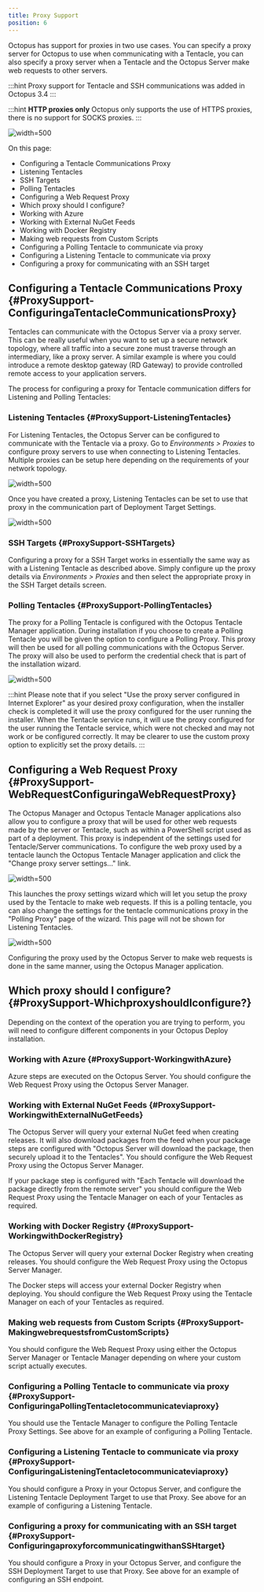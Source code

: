 ```yaml
---
title: Proxy Support
position: 6
---
```



Octopus has support for proxies in two use cases. You can specify a proxy server for Octopus to use when communicating with a Tentacle, you can also specify a proxy server when a Tentacle and the Octopus Server make web requests to other servers.

:::hint
Proxy support for Tentacle and SSH communications was added in Octopus 3.4
:::

:::hint
**HTTP proxies only**
Octopus only supports the use of HTTPS proxies, there is no support for SOCKS proxies.
:::


![](/docs/images/5669147/5865713.png "width=500")


On this page:


- Configuring a Tentacle Communications Proxy
 - Listening Tentacles
 - SSH Targets
 - Polling Tentacles
- Configuring a Web Request Proxy
- Which proxy should I configure?
 - Working with Azure
 - Working with External NuGet Feeds
 - Working with Docker Registry
 - Making web requests from Custom Scripts
 - Configuring a Polling Tentacle to communicate via proxy
 - Configuring a Listening Tentacle to communicate via proxy
 - Configuring a proxy for communicating with an SSH target

## Configuring a Tentacle Communications Proxy {#ProxySupport-ConfiguringaTentacleCommunicationsProxy}


Tentacles can communicate with the Octopus Server via a proxy server. This can be really useful when you want to set up a secure network topology, where all traffic into a secure zone must traverse through an intermediary, like a proxy server. A similar example is where you could introduce a remote desktop gateway (RD Gateway) to provide controlled remote access to your application servers.


The process for configuring a proxy for Tentacle communication differs for Listening and Polling Tentacles:

### Listening Tentacles {#ProxySupport-ListeningTentacles}


For Listening Tentacles, the Octopus Server can be configured to communicate with the Tentacle via a proxy. Go to *Environments > Proxies* to configure proxy servers to use when connecting to Listening Tentacles. Multiple proxies can be setup here depending on the requirements of your network topology.


![](/docs/images/5669147/5865687.png "width=500")


Once you have created a proxy, Listening Tentacles can be set to use that proxy in the communication part of Deployment Target Settings.


![](/docs/images/5669147/5865530.png "width=500")

### SSH Targets {#ProxySupport-SSHTargets}


Configuring a proxy for a SSH Target works in essentially the same way as with a Listening Tentacle as described above. Simply configure up the proxy details via *Environments > Proxies* and then select the appropriate proxy in the SSH Target details screen.

### Polling Tentacles {#ProxySupport-PollingTentacles}


The proxy for a Polling Tentacle is configured with the Octopus Tentacle Manager application. During installation if you choose to create a Polling Tentacle you will be given the option to configure a Polling Proxy. This proxy will then be used for all polling communications with the Octopus Server. The proxy will also be used to perform the credential check that is part of the installation wizard.


![](/docs/images/5669147/5865531.png "width=500")

:::hint
Please note that if you select "Use the proxy server configured in Internet Explorer" as your desired proxy configuration, when the installer check is completed it will use the proxy configured for the user running the installer. When the Tentacle service runs, it will use the proxy configured for the user running the Tentacle service, which were not checked and may not work or be configured correctly. It may be clearer to use the custom proxy option to explicitly set the proxy details.
:::

## Configuring a Web Request Proxy {#ProxySupport-WebRequestConfiguringaWebRequestProxy}


The Octopus Manager and Octopus Tentacle Manager applications also allow you to configure a proxy that will be used for other web requests made by the server or Tentacle, such as within a PowerShell script used as part of a deployment. This proxy is independent of the settings used for Tentacle/Server communications. To configure the web proxy used by a tentacle launch the Octopus Tentacle Manager application and click the "Change proxy server settings..." link.


![](/docs/images/5669147/5865624.png "width=500")


This launches the proxy settings wizard which will let you setup the proxy used by the Tentacle to make web requests. If this is a polling tentacle, you can also change the settings for the tentacle communications proxy in the "Polling Proxy" page of the wizard. This page will not be shown for Listening Tentacles.


![](/docs/images/5669147/5865625.png "width=500")


Configuring the proxy used by the Octopus Server to make web requests is done in the same manner, using the Octopus Manager application.

## Which proxy should I configure? {#ProxySupport-WhichproxyshouldIconfigure?}


Depending on the context of the operation you are trying to perform, you will need to configure different components in your Octopus Deploy installation.

### Working with Azure {#ProxySupport-WorkingwithAzure}


Azure steps are executed on the Octopus Server. You should configure the Web Request Proxy using the Octopus Server Manager.

### Working with External NuGet Feeds {#ProxySupport-WorkingwithExternalNuGetFeeds}


The Octopus Server will query your external NuGet feed when creating releases. It will also download packages from the feed when your package steps are configured with "Octopus Server will download the package, then securely upload it to the Tentacles". You should configure the Web Request Proxy using the Octopus Server Manager.


If your package step is configured with "Each Tentacle will download the package directly from the remote server" you should configure the Web Request Proxy using the Tentacle Manager on each of your Tentacles as required.

### Working with Docker Registry {#ProxySupport-WorkingwithDockerRegistry}


The Octopus Server will query your external Docker Registry when creating releases. You should configure the Web Request Proxy using the Octopus Server Manager.


The Docker steps will access your external Docker Registry when deploying. You should configure the Web Request Proxy using the Tentacle Manager on each of your Tentacles as required.

### Making web requests from Custom Scripts {#ProxySupport-MakingwebrequestsfromCustomScripts}


You should configure the Web Request Proxy using either the Octopus Server Manager or Tentacle Manager depending on where your custom script actually executes.

### Configuring a Polling Tentacle to communicate via proxy {#ProxySupport-ConfiguringaPollingTentacletocommunicateviaproxy}


You should use the Tentacle Manager to configure the Polling Tentacle Proxy Settings. See above for an example of configuring a Polling Tentacle.

### Configuring a Listening Tentacle to communicate via proxy {#ProxySupport-ConfiguringaListeningTentacletocommunicateviaproxy}


You should configure a Proxy in your Octopus Server, and configure the Listening Tentacle Deployment Target to use that Proxy. See above for an example of configuring a Listening Tentacle.

### Configuring a proxy for communicating with an SSH target {#ProxySupport-ConfiguringaproxyforcommunicatingwithanSSHtarget}


You should configure a Proxy in your Octopus Server, and configure the SSH Deployment Target to use that Proxy. See above for an example of configuring an SSH endpoint.
